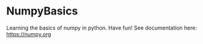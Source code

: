# NumpyBasics
Learning the basics of numpy in python. Have fun!
See documentation here: https://numpy.org
